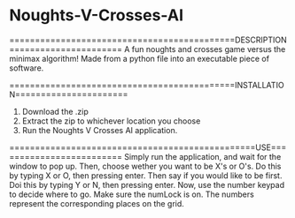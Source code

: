 # Noughts-V-Crosses-AI

============================================DESCRIPTION======================
A fun noughts and crosses game versus the minimax algorithm! Made from a python file into an executable piece of software.

============================================INSTALLATION======================
1. Download the .zip
2. Extract the zip to whichever location you choose
3. Run the Noughts V Crosses AI application.

================================================USE=========================
Simply run the application, and wait for the window to pop up. Then, choose wether you want to be X's or O's. Do this by typing X or O, then pressing enter.
Then say if you would like to be first. Doi this by typing Y or N, then pressing enter. Now, use the number keypad to decide where to go. Make sure the numLock is on. The numbers represent the corresponding places on the grid.
